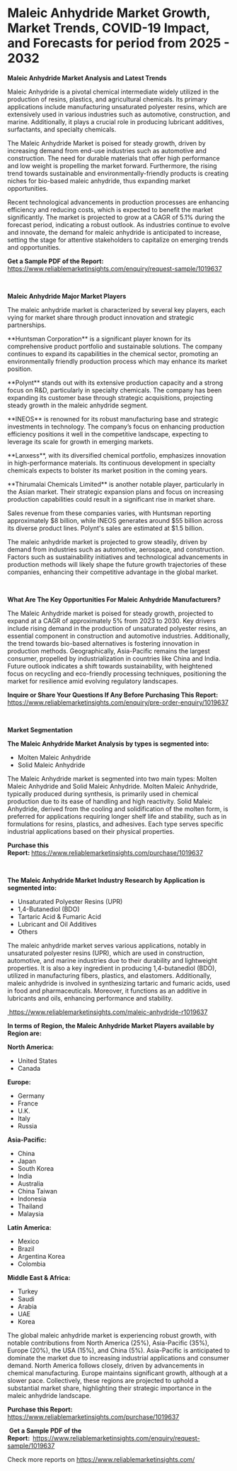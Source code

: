 <p><h1>Maleic Anhydride Market Growth, Market Trends, COVID-19 Impact, and Forecasts for period from 2025 - 2032</h1></p><p><strong>Maleic Anhydride Market Analysis and Latest Trends</strong></p>
<p><p>Maleic Anhydride is a pivotal chemical intermediate widely utilized in the production of resins, plastics, and agricultural chemicals. Its primary applications include manufacturing unsaturated polyester resins, which are extensively used in various industries such as automotive, construction, and marine. Additionally, it plays a crucial role in producing lubricant additives, surfactants, and specialty chemicals.</p><p>The Maleic Anhydride Market is poised for steady growth, driven by increasing demand from end-use industries such as automotive and construction. The need for durable materials that offer high performance and low weight is propelling the market forward. Furthermore, the rising trend towards sustainable and environmentally-friendly products is creating niches for bio-based maleic anhydride, thus expanding market opportunities.</p><p>Recent technological advancements in production processes are enhancing efficiency and reducing costs, which is expected to benefit the market significantly. The market is projected to grow at a CAGR of 5.1% during the forecast period, indicating a robust outlook. As industries continue to evolve and innovate, the demand for maleic anhydride is anticipated to increase, setting the stage for attentive stakeholders to capitalize on emerging trends and opportunities.</p></p>
<p><strong>Get a Sample PDF of the Report:&nbsp;</strong> <a href="https://www.reliablemarketinsights.com/enquiry/request-sample/1019637?utm_campaign=3204&utm_medium=2&utm_source=Github&utm_content=ia&utm_term=02042025&utm_id=maleic-anhydride">https://www.reliablemarketinsights.com/enquiry/request-sample/1019637</a></p>
<p>&nbsp;</p>
<p><strong>Maleic Anhydride Major Market Players</strong></p>
<p><p>The maleic anhydride market is characterized by several key players, each vying for market share through product innovation and strategic partnerships. </p><p>**Huntsman Corporation** is a significant player known for its comprehensive product portfolio and sustainable solutions. The company continues to expand its capabilities in the chemical sector, promoting an environmentally friendly production process which may enhance its market position.</p><p>**Polynt** stands out with its extensive production capacity and a strong focus on R&D, particularly in specialty chemicals. The company has been expanding its customer base through strategic acquisitions, projecting steady growth in the maleic anhydride segment.</p><p>**INEOS** is renowned for its robust manufacturing base and strategic investments in technology. The company’s focus on enhancing production efficiency positions it well in the competitive landscape, expecting to leverage its scale for growth in emerging markets.</p><p>**Lanxess**, with its diversified chemical portfolio, emphasizes innovation in high-performance materials. Its continuous development in specialty chemicals expects to bolster its market position in the coming years.</p><p>**Thirumalai Chemicals Limited** is another notable player, particularly in the Asian market. Their strategic expansion plans and focus on increasing production capabilities could result in a significant rise in market share.</p><p>Sales revenue from these companies varies, with Huntsman reporting approximately $8 billion, while INEOS generates around $55 billion across its diverse product lines. Polynt's sales are estimated at $1.5 billion.</p><p>The maleic anhydride market is projected to grow steadily, driven by demand from industries such as automotive, aerospace, and construction. Factors such as sustainability initiatives and technological advancements in production methods will likely shape the future growth trajectories of these companies, enhancing their competitive advantage in the global market.</p></p>
<p>&nbsp;</p>
<p><strong>What Are The Key Opportunities For Maleic Anhydride Manufacturers?</strong></p>
<p><p>The Maleic Anhydride market is poised for steady growth, projected to expand at a CAGR of approximately 5% from 2023 to 2030. Key drivers include rising demand in the production of unsaturated polyester resins, an essential component in construction and automotive industries. Additionally, the trend towards bio-based alternatives is fostering innovation in production methods. Geographically, Asia-Pacific remains the largest consumer, propelled by industrialization in countries like China and India. Future outlook indicates a shift towards sustainability, with heightened focus on recycling and eco-friendly processing techniques, positioning the market for resilience amid evolving regulatory landscapes.</p></p>
<p><strong>Inquire or Share Your Questions If Any Before Purchasing This Report:</strong> <a href="https://www.reliablemarketinsights.com/enquiry/pre-order-enquiry/1019637?utm_campaign=3204&utm_medium=2&utm_source=Github&utm_content=ia&utm_term=02042025&utm_id=maleic-anhydride">https://www.reliablemarketinsights.com/enquiry/pre-order-enquiry/1019637</a></p>
<p>&nbsp;</p>
<p><strong>Market Segmentation</strong></p>
<p><strong>The Maleic Anhydride Market Analysis by types is segmented into:</strong></p>
<p><ul><li>Molten Maleic Anhydride</li><li>Solid Maleic Anhydride</li></ul></p>
<p><p>The Maleic Anhydride market is segmented into two main types: Molten Maleic Anhydride and Solid Maleic Anhydride. Molten Maleic Anhydride, typically produced during synthesis, is primarily used in chemical production due to its ease of handling and high reactivity. Solid Maleic Anhydride, derived from the cooling and solidification of the molten form, is preferred for applications requiring longer shelf life and stability, such as in formulations for resins, plastics, and adhesives. Each type serves specific industrial applications based on their physical properties.</p></p>
<p><strong>Purchase this Report:&nbsp;</strong><a href="https://www.reliablemarketinsights.com/purchase/1019637?utm_campaign=3204&utm_medium=2&utm_source=Github&utm_content=ia&utm_term=02042025&utm_id=maleic-anhydride">https://www.reliablemarketinsights.com/purchase/1019637</a></p>
<p>&nbsp;</p>
<p><strong>The Maleic Anhydride Market Industry Research by Application is segmented into:</strong></p>
<p><ul><li>Unsaturated Polyester Resins (UPR)</li><li>1,4-Butanediol (BDO)</li><li>Tartaric Acid & Fumaric Acid</li><li>Lubricant and Oil Additives</li><li>Others</li></ul></p>
<p><p>The maleic anhydride market serves various applications, notably in unsaturated polyester resins (UPR), which are used in construction, automotive, and marine industries due to their durability and lightweight properties. It is also a key ingredient in producing 1,4-butanediol (BDO), utilized in manufacturing fibers, plastics, and elastomers. Additionally, maleic anhydride is involved in synthesizing tartaric and fumaric acids, used in food and pharmaceuticals. Moreover, it functions as an additive in lubricants and oils, enhancing performance and stability.</p></p>
<p><a href="https://www.reliablemarketinsights.com/maleic-anhydride-r1019637?utm_campaign=3204&utm_medium=2&utm_source=Github&utm_content=ia&utm_term=02042025&utm_id=maleic-anhydride">&nbsp;https://www.reliablemarketinsights.com/maleic-anhydride-r1019637</a></p>
<p><strong>In terms of Region, the Maleic Anhydride Market Players available by Region are:</strong></p>
<p>
    <p> <strong> North America: </strong>
        <ul>
            <li>United States</li>
            <li>Canada</li>
        </ul>
        </p> 
    <p> <strong> Europe: </strong>
        <ul>
            <li>Germany</li>
            <li>France</li>
            <li>U.K.</li>
            <li>Italy</li>
            <li>Russia</li>
        </ul>
        </p> 
    <p> <strong> Asia-Pacific: </strong>
        <ul>
            <li>China</li>
            <li>Japan</li>
            <li>South Korea</li>
            <li>India</li>
            <li>Australia</li>
            <li>China Taiwan</li>
            <li>Indonesia</li>
            <li>Thailand</li>
            <li>Malaysia</li>
        </ul>
        </p> 
    <p> <strong> Latin America: </strong>
        <ul>
            <li>Mexico</li>
            <li>Brazil</li>
            <li>Argentina Korea</li>
            <li>Colombia</li>
        </ul>
        </p> 
    <p> <strong> Middle East & Africa: </strong>
        <ul>
            <li>Turkey</li>
            <li>Saudi</li>
            <li>Arabia</li>
            <li>UAE</li>
            <li>Korea</li>
        </ul>
    </p>
    </p>
<p><p>The global maleic anhydride market is experiencing robust growth, with notable contributions from North America (25%), Asia-Pacific (35%), Europe (20%), the USA (15%), and China (5%). Asia-Pacific is anticipated to dominate the market due to increasing industrial applications and consumer demand. North America follows closely, driven by advancements in chemical manufacturing. Europe maintains significant growth, although at a slower pace. Collectively, these regions are projected to uphold a substantial market share, highlighting their strategic importance in the maleic anhydride landscape.</p></p>
<p><strong>Purchase this Report: </strong><a href="https://www.reliablemarketinsights.com/purchase/1019637?utm_campaign=3204&utm_medium=2&utm_source=Github&utm_content=ia&utm_term=02042025&utm_id=maleic-anhydride">https://www.reliablemarketinsights.com/purchase/1019637</a></p>
<p>&nbsp;<strong>Get a Sample PDF of the Report:&nbsp;&nbsp;</strong><a href="https://www.reliablemarketinsights.com/enquiry/request-sample/1019637?utm_campaign=3204&utm_medium=2&utm_source=Github&utm_content=ia&utm_term=02042025&utm_id=maleic-anhydride">https://www.reliablemarketinsights.com/enquiry/request-sample/1019637</a></p>
<p><strong></strong></p>
<p>Check more reports on <a href="https://www.reliablemarketinsights.com/?utm_campaign=3204&utm_medium=2&utm_source=Github&utm_content=ia&utm_term=02042025&utm_id=maleic-anhydride">https://www.reliablemarketinsights.com/</a></p>